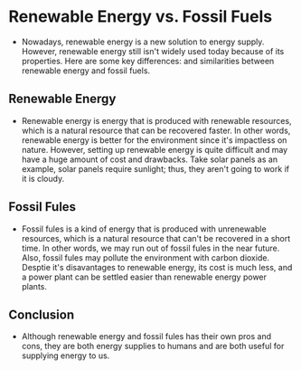 # Renewable Energy vs. Fossil Fuels
- Nowadays, renewable energy is a new solution to energy supply. However, renewable energy still
isn't widely used today because of its properties. Here are some key differences:
and similarities between renewable energy and fossil fuels.

## Renewable Energy
- Renewable energy is energy that is produced with renewable resources, which is a natural
  resource that can be recovered faster. In other words, renewable energy is better for the
  environment since it's impactless on nature. However, setting up renewable energy is quite
  difficult and may have a huge amount of cost and drawbacks. Take solar panels as an example,
  solar panels require sunlight; thus, they aren't going to work if it is cloudy.

## Fossil Fules
- Fossil fules is a kind of energy that is produced with unrenewable resources, which is a natural
  resource that can't be recovered in a short time. In other words, we may run out of fossil fules in
  the near future. Also, fossil fules may pollute the environment with carbon dioxide. Desptie it's
  disavantages to renewable energy, its cost is much less, and a power plant can be settled easier
  than renewable energy power plants.

## Conclusion
- Although renewable energy and fossil fules has their own pros and cons, they are both energy
  supplies to humans and are both useful for supplying energy to us.
